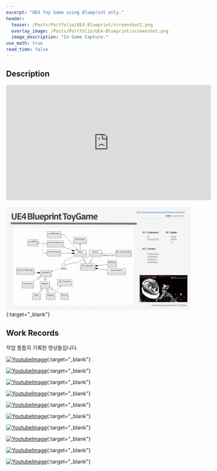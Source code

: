 ```yaml
---
excerpt: "UE4 Toy Game using Blueprint only."
header:
  teaser: /Posts/Portfolio/UE4-Blueprint/screenshot2.png
  overlay_image: /Posts/Portfolio/UE4-Blueprint/screenshot.png
  image_description: "In Game Capture."
use_math: true
read_time: false
---
```


## Description

<iframe width="560" height="315" src="https://www.youtube.com/embed/JRfWu9h_htM" frameborder="0" allowfullscreen></iframe>

<br/>

[![Technical Documentation](/Posts/Portfolio/UE4-Blueprint/TechDoc.png)](/Posts/Portfolio/UE4-Blueprint/TechDoc.pdf){:target="_blank"}



## Work Records

작업 틈틈히 기록한 영상들입니다.

[![YoutubeImage](https://img.youtube.com/vi/hBbNriy6ni0/0.jpg)](https://youtu.be/hBbNriy6ni0){:target="_blank"}

[![YoutubeImage](https://img.youtube.com/vi/U2JbuAt2IFE/0.jpg)](https://youtu.be/U2JbuAt2IFE){:target="_blank"}

[![YoutubeImage](https://img.youtube.com/vi/oaNiN_5bgOc/0.jpg)](https://youtu.be/oaNiN_5bgOc){:target="_blank"}

[![YoutubeImage](https://img.youtube.com/vi/EoGgzFC4fjQ/0.jpg)](https://youtu.be/EoGgzFC4fjQ){:target="_blank"}

[![YoutubeImage](https://img.youtube.com/vi/cMtSKNvFAco/0.jpg)](https://youtu.be/cMtSKNvFAco){:target="_blank"}

[![YoutubeImage](https://img.youtube.com/vi/sK-OYFzUVCY/0.jpg)](https://youtu.be/sK-OYFzUVCY){:target="_blank"}

[![YoutubeImage](https://img.youtube.com/vi/zJwOXPfc_ZU/0.jpg)](https://youtu.be/zJwOXPfc_ZU){:target="_blank"}

[![YoutubeImage](https://img.youtube.com/vi/6iRq_NVLj8w/0.jpg)](https://youtu.be/6iRq_NVLj8w){:target="_blank"}

[![YoutubeImage](https://img.youtube.com/vi/breyhWnzPn8/0.jpg)](https://youtu.be/breyhWnzPn8){:target="_blank"}

[![YoutubeImage](https://img.youtube.com/vi/hX0Wp7ftBsw/0.jpg)](https://youtu.be/hX0Wp7ftBsw){:target="_blank"}

